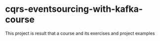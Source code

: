 # cqrs-eventsourcing-with-kafka-course
This project is result that a course and its exercises and  project examples 
